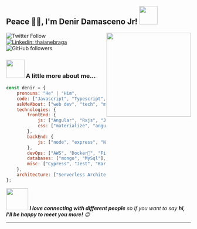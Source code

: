 <h2> Peace 🙏🏻, I'm Denir Damasceno Jr! <img src="https://media.giphy.com/media/12oufCB0MyZ1Go/giphy.gif" width="50"></h2>
<img align='right' src="https://media.giphy.com/media/SS8CV2rQdlYNLtBCiF/source.gif" width="230">


![Twitter Follow](https://img.shields.io/twitter/follow/denirdamasceno?label=Follow)
[![Linkedin: thaianebraga](https://img.shields.io/badge/-denir-blue?style=flat-square&logo=Linkedin&logoColor=white&link=https://www.linkedin.com/in/denir-damasceno-jr/)](https://www.linkedin.com/in/denir-damasceno-jr/)
![GitHub followers](https://img.shields.io/github/followers/denirjr?label=Follow&style=social)

### <img src="https://media.giphy.com/media/VgCDAzcKvsR6OM0uWg/giphy.gif" width="50"> A little more about me...  

```javascript
const denir = {
    pronouns: "He" | "Him",
    code: ["Javascript", "Typescript", "Golang"],
    askMeAbout: ["web dev", "tech", "musitian"],
    technologies: {
        frontEnd: {
            js: ["Angular", "Rxjs", "Jasmine", "NgRx", "React"],
            css: ["materialize", "angular material", "grid", "flex box", "bootstrap"]
        },
        backEnd: {
            js: ["node", "express", "NestJs"],
        },
        devOps: ["AWS", "Docker🐳", "Firebase", "Kubernetes", "Openshift", "Jenkins"],
        databases: ["mongo", "MySql"],
        misc: ["Cypress", "Jest", "Karma"]
    },
    architecture: ["Serverless Architecture", "Progressive web applications", "Single page applications"],
};
```

<img src="https://media.giphy.com/media/LnQjpWaON8nhr21vNW/giphy.gif" width="60"> <em><b>I love connecting with different people</b> so if you want to say <b>hi, I'll be happy to meet you more!</b> 😊</em>

---
